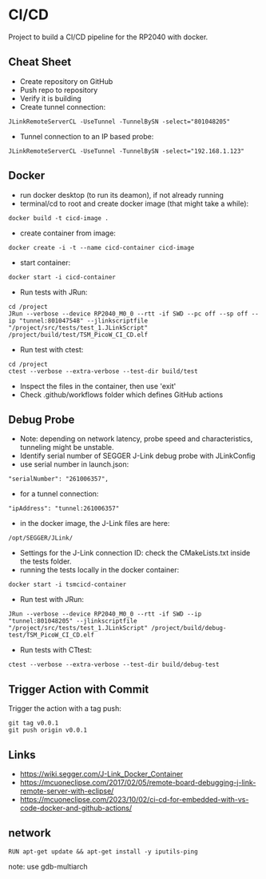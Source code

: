 # CI/CD
Project to build a CI/CD pipeline for the RP2040 with docker.

## Cheat Sheet
- Create repository on GitHub
- Push repo to repository
- Verify it is building
- Create tunnel connection:
```
JLinkRemoteServerCL -UseTunnel -TunnelBySN -select="801048205"
```
- Tunnel connection to an IP based probe:
```
JLinkRemoteServerCL -UseTunnel -TunnelBySN -select="192.168.1.123"
```

## Docker
- run docker desktop (to run its deamon), if not already running
- terminal/cd to root and create docker image (that might take a while):
```
docker build -t cicd-image .
```
- create container from image:
```
docker create -i -t --name cicd-container cicd-image
```
 
- start container:
```
docker start -i cicd-container
```

- Run tests with JRun:
```
cd /project
JRun --verbose --device RP2040_M0_0 --rtt -if SWD --pc off --sp off --ip "tunnel:801047548" --jlinkscriptfile "/project/src/tests/test_1.JLinkScript"  /project/build/test/TSM_PicoW_CI_CD.elf
```

- Run test with ctest:
```
cd /project
ctest --verbose --extra-verbose --test-dir build/test
```

- Inspect the files in the container, then use 'exit'
- Check .github/workflows folder which defines GitHub actions

## Debug Probe
- Note: depending on network latency, probe speed and characteristics, tunneling might be unstable.
- Identify serial number of SEGGER J-Link debug probe with JLinkConfig
- use serial number in launch.json:
```
"serialNumber": "261006357",
```
- for a tunnel connection:
```
"ipAddress": "tunnel:261006357"
```
- in the docker image, the J-Link files are here:
```
/opt/SEGGER/JLink/
```
- Settings for the J-Link connection ID: check the CMakeLists.txt inside the tests folder.
- running the tests locally in the docker container:
```
docker start -i tsmcicd-container
```
- Run test with JRun:
```
JRun --verbose --device RP2040_M0_0 --rtt -if SWD --ip "tunnel:801048205" --jlinkscriptfile "/project/src/tests/test_1.JLinkScript" /project/build/debug-test/TSM_PicoW_CI_CD.elf
```
- Run tests with CTtest:
```
ctest --verbose --extra-verbose --test-dir build/debug-test
```

## Trigger Action with Commit
Trigger the action with a tag push:
```
git tag v0.0.1
git push origin v0.0.1
```
## Links
- https://wiki.segger.com/J-Link_Docker_Container
- https://mcuoneclipse.com/2017/02/05/remote-board-debugging-j-link-remote-server-with-eclipse/
- https://mcuoneclipse.com/2023/10/02/ci-cd-for-embedded-with-vs-code-docker-and-github-actions/


## network
```
RUN apt-get update && apt-get install -y iputils-ping
```
note: use gdb-multiarch